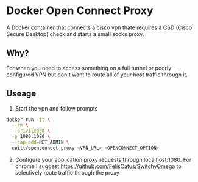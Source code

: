 # Docker Open Connect Proxy

A Docker container that connects a cisco vpn thate requires a CSD (Cisco Secure Desktop) check and starts a small socks proxy.

## Why?

For when you need to access something on a full tunnel or poorly configured VPN but
don't want to route all of your host traffic through it.

## Useage

1. Start the vpn and follow prompts

```sh
docker run -it \
  --rm \
  --privileged \
  -p 1080:1080 \
  --cap-add=NET_ADMIN \
  cpitt/openconnect-proxy <VPN_URL> <OPENCONNECT_OPTION>
```

2.  Configure your application proxy requests through localhost:1080. For
    chrome I suggest https://github.com/FelisCatus/SwitchyOmega to selectively route traffic through the proxy

